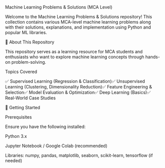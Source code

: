 Machine Learning Problems & Solutions (MCA Level)

Welcome to the Machine Learning Problems & Solutions repository! This collection contains various MCA-level machine learning problems along with their solutions, explanations, and implementation using Python and popular ML libraries.

📌 About This Repository

This repository serves as a learning resource for MCA students and enthusiasts who want to explore machine learning concepts through hands-on problem-solving.

Topics Covered

✅ Supervised Learning (Regression & Classification)✅ Unsupervised Learning (Clustering, Dimensionality Reduction)✅ Feature Engineering & Selection✅ Model Evaluation & Optimization✅ Deep Learning (Basics)✅ Real-World Case Studies

🚀 Getting Started

Prerequisites

Ensure you have the following installed:

Python 3.x

Jupyter Notebook / Google Colab (recommended)

Libraries: numpy, pandas, matplotlib, seaborn, scikit-learn, tensorflow (if needed)
